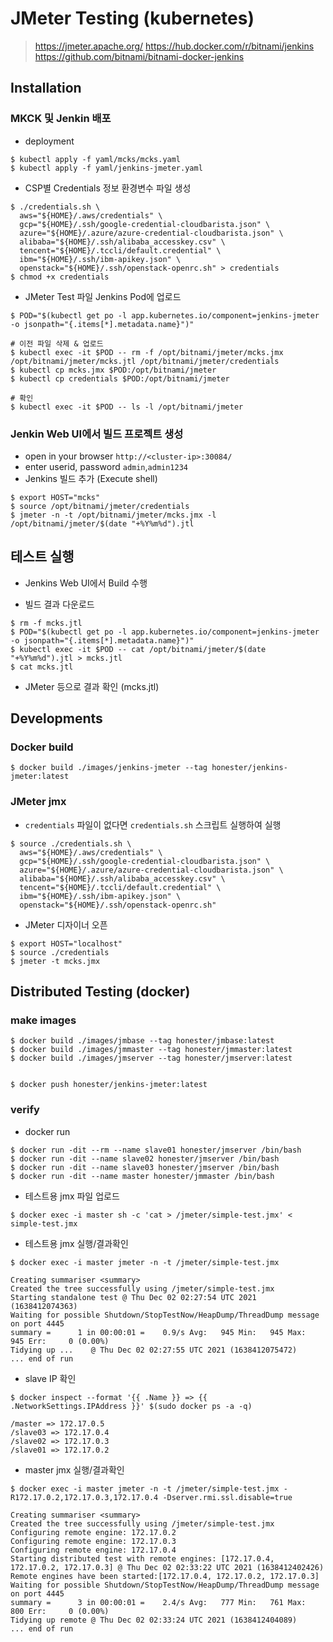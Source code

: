 # JMeter Testing (kubernetes)
> https://jmeter.apache.org/
> https://hub.docker.com/r/bitnami/jenkins
> https://github.com/bitnami/bitnami-docker-jenkins

## Installation

### MKCK 및 Jenkin 배포

* deployment

```
$ kubectl apply -f yaml/mcks/mcks.yaml
$ kubectl apply -f yaml/jenkins-jmeter.yaml
```

* CSP별 Credentials 정보 환경변수 파일 생성

```
$ ./credentials.sh \
  aws="${HOME}/.aws/credentials" \
  gcp="${HOME}/.ssh/google-credential-cloudbarista.json" \
  azure="${HOME}/.azure/azure-credential-cloudbarista.json" \
  alibaba="${HOME}/.ssh/alibaba_accesskey.csv" \
  tencent="${HOME}/.tccli/default.credential" \
  ibm="${HOME}/.ssh/ibm-apikey.json" \
  openstack="${HOME}/.ssh/openstack-openrc.sh" > credentials
$ chmod +x credentials
```

*  JMeter Test 파일 Jenkins Pod에 업로드
```
$ POD="$(kubectl get po -l app.kubernetes.io/component=jenkins-jmeter -o jsonpath="{.items[*].metadata.name}")"

# 이전 파일 삭제 & 업로드
$ kubectl exec -it $POD -- rm -f /opt/bitnami/jmeter/mcks.jmx /opt/bitnami/jmeter/mcks.jtl /opt/bitnami/jmeter/credentials
$ kubectl cp mcks.jmx $POD:/opt/bitnami/jmeter
$ kubectl cp credentials $POD:/opt/bitnami/jmeter

# 확인
$ kubectl exec -it $POD -- ls -l /opt/bitnami/jmeter
```

### Jenkin Web UI에서 빌드 프로젝트 생성
* open in your browser `http://<cluster-ip>:30084/` 
* enter userid, password `admin`,`admin1234`
* Jenkins 빌드 추가 (Execute shell)

```
$ export HOST="mcks"
$ source /opt/bitnami/jmeter/credentials
$ jmeter -n -t /opt/bitnami/jmeter/mcks.jmx -l /opt/bitnami/jmeter/$(date "+%Y%m%d").jtl
```

## 테스트 실행

* Jenkins Web UI에서 Build 수행

* 빌드 결과 다운로드

```
$ rm -f mcks.jtl
$ POD="$(kubectl get po -l app.kubernetes.io/component=jenkins-jmeter -o jsonpath="{.items[*].metadata.name}")"
$ kubectl exec -it $POD -- cat /opt/bitnami/jmeter/$(date "+%Y%m%d").jtl > mcks.jtl
$ cat mcks.jtl
```

* JMeter 등으로 결과 확인 (mcks.jtl)


## Developments

### Docker build

```
$ docker build ./images/jenkins-jmeter --tag honester/jenkins-jmeter:latest
```

### JMeter jmx

* `credentials` 파일이 없다면 `credentials.sh` 스크립트 실행하여 실행
```
$ source ./credentials.sh \
  aws="${HOME}/.aws/credentials" \
  gcp="${HOME}/.ssh/google-credential-cloudbarista.json" \
  azure="${HOME}/.azure/azure-credential-cloudbarista.json" \
  alibaba="${HOME}/.ssh/alibaba_accesskey.csv" \
  tencent="${HOME}/.tccli/default.credential" \
  ibm="${HOME}/.ssh/ibm-apikey.json" \
  openstack="${HOME}/.ssh/openstack-openrc.sh"
```

* JMeter 디자이너 오픈

```
$ export HOST="localhost"
$ source ./credentials
$ jmeter -t mcks.jmx
```


## Distributed Testing (docker)


### make images

```
$ docker build ./images/jmbase --tag honester/jmbase:latest
$ docker build ./images/jmmaster --tag honester/jmmaster:latest
$ docker build ./images/jmserver --tag honester/jmserver:latest


$ docker push honester/jenkins-jmeter:latest
```

### verify

* docker run

```
$ docker run -dit --rm --name slave01 honester/jmserver /bin/bash
$ docker run -dit --name slave02 honester/jmserver /bin/bash
$ docker run -dit --name slave03 honester/jmserver /bin/bash
$ docker run -dit --name master honester/jmmaster /bin/bash
```

* 테스트용 jmx 파일 업로드
```
$ docker exec -i master sh -c 'cat > /jmeter/simple-test.jmx' < simple-test.jmx
```

* 테스트용 jmx 실행/결과확인

```
$ docker exec -i master jmeter -n -t /jmeter/simple-test.jmx

Creating summariser <summary>
Created the tree successfully using /jmeter/simple-test.jmx
Starting standalone test @ Thu Dec 02 02:27:54 UTC 2021 (1638412074363)
Waiting for possible Shutdown/StopTestNow/HeapDump/ThreadDump message on port 4445
summary =      1 in 00:00:01 =    0.9/s Avg:   945 Min:   945 Max:   945 Err:     0 (0.00%)
Tidying up ...    @ Thu Dec 02 02:27:55 UTC 2021 (1638412075472)
... end of run
```

* slave IP 확인

```
$ docker inspect --format '{{ .Name }} => {{ .NetworkSettings.IPAddress }}' $(sudo docker ps -a -q)

/master => 172.17.0.5
/slave03 => 172.17.0.4
/slave02 => 172.17.0.3
/slave01 => 172.17.0.2
```

* master jmx 실행/결과확인

```
$ docker exec -i master jmeter -n -t /jmeter/simple-test.jmx -R172.17.0.2,172.17.0.3,172.17.0.4 -Dserver.rmi.ssl.disable=true

Creating summariser <summary>
Created the tree successfully using /jmeter/simple-test.jmx
Configuring remote engine: 172.17.0.2
Configuring remote engine: 172.17.0.3
Configuring remote engine: 172.17.0.4
Starting distributed test with remote engines: [172.17.0.4, 172.17.0.2, 172.17.0.3] @ Thu Dec 02 02:33:22 UTC 2021 (1638412402426)
Remote engines have been started:[172.17.0.4, 172.17.0.2, 172.17.0.3]
Waiting for possible Shutdown/StopTestNow/HeapDump/ThreadDump message on port 4445
summary =      3 in 00:00:01 =    2.4/s Avg:   777 Min:   761 Max:   800 Err:     0 (0.00%) 
Tidying up remote @ Thu Dec 02 02:33:24 UTC 2021 (1638412404089)
... end of run
```